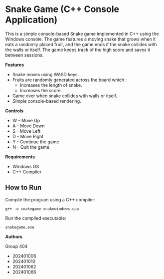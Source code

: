 # Snake Game (C++ Console Application)

This is a simple console-based Snake game implemented in C++ using the Windows console. The game features a moving snake that grows when it eats a randomly placed fruit, and the game ends if the snake collides with the walls or itself. The game keeps track of the high score and saves it between sessions.

**Features**
- Snake moves using WASD keys.
- Fruits are randomly generated across the board which :
  + Increases the length of snake.
  + Increases the score.
- Game over when snake collides with walls or itself.
- Simple console-based rendering.

**Controls**
- W - Move Up
- A - Move Down
- S - Move Left
- D - Move Right
- Y - Continue the game
- N - Quit the game

    
**Requirements**
- Windows OS
- C++ Compiler

## How to Run

Compile the program using a C++ compiler:

```
g++ -o snakegame snakewindows.cpp
```

Run the compiled executable:
```
snakegame.exe
```

**Authors**

Group 404
- 202401006
- 202401010
- 202401062
- 202401066
